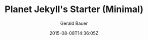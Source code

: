 ---
title: "Planet Jekyll's Starter (Minimal)"
github: https://github.com/planetjekyll/jekyll-starter-theme
demo: http://planetjekyll.github.io/jekyll-starter-theme/
author: Gerald Bauer
draft: true
ssg:
  - Jekyll
cms:
  - No Cms
date: 2015-08-08T14:36:05Z
github_branch: master
---